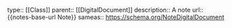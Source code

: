 type:: [[Class]]
parent:: [[DigitalDocument]] 
description:: A note
url:: {{notes-base-url Note}}
sameas:: https://schema.org/NoteDigitalDocument
